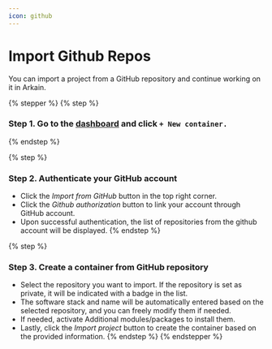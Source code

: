 ```yaml
---
icon: github
---
```


# Import Github Repos

You can import a project from a GitHub repository and continue working on it in Arkain.

{% stepper %}
{% step %}
### **Step 1. Go to the** [dashboard](https://ide.goorm.io/my/dashboard) and click `+ New container.` <a href="#step-1-go-to-the-dashboard-and-click-new-container" id="step-1-go-to-the-dashboard-and-click-new-container"></a>
{% endstep %}

{% step %}
### **Step 2. Authenticate your GitHub account** <a href="#step-2-authenticate-your-github-account" id="step-2-authenticate-your-github-account"></a>

* Click the _Import from GitHub_ button in the top right corner.
* Click the _Github authorization_ button to link your account through GitHub account.
* Upon successful authentication, the list of repositories from the github account will be displayed.
{% endstep %}

{% step %}
### **Step 3. Create a container from GitHub repository** <a href="#step-3-create-a-container-from-github-repository" id="step-3-create-a-container-from-github-repository"></a>

* Select the repository you want to import. If the repository is set as private, it will be indicated with a badge in the list.
* The software stack and name will be automatically entered based on the selected repository, and you can freely modify them if needed.
* If needed, activate Additional modules/packages to install them.
* Lastly, click the _Import project_ button to create the container based on the provided information.
{% endstep %}
{% endstepper %}
